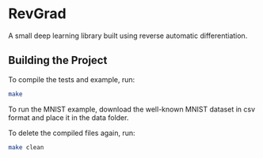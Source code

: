 # RevGrad

A small deep learning library built using reverse automatic differentiation.

## Building the Project

To compile the tests and example, run:

```bash
make
```

To run the MNIST example, download the well-known MNIST dataset in csv format and place it in the data folder.

To delete the compiled files again, run:

```bash
make clean
```
